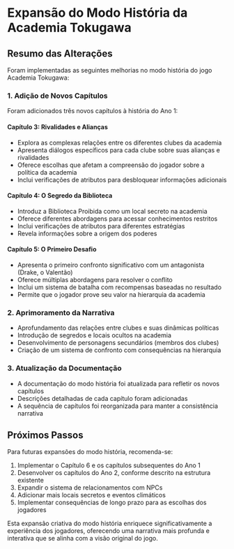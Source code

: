 # Expansão do Modo História da Academia Tokugawa

## Resumo das Alterações

Foram implementadas as seguintes melhorias no modo história do jogo Academia Tokugawa:

### 1. Adição de Novos Capítulos

Foram adicionados três novos capítulos à história do Ano 1:

#### Capítulo 3: Rivalidades e Alianças
- Explora as complexas relações entre os diferentes clubes da academia
- Apresenta diálogos específicos para cada clube sobre suas alianças e rivalidades
- Oferece escolhas que afetam a compreensão do jogador sobre a política da academia
- Inclui verificações de atributos para desbloquear informações adicionais

#### Capítulo 4: O Segredo da Biblioteca
- Introduz a Biblioteca Proibida como um local secreto na academia
- Oferece diferentes abordagens para acessar conhecimentos restritos
- Inclui verificações de atributos para diferentes estratégias
- Revela informações sobre a origem dos poderes

#### Capítulo 5: O Primeiro Desafio
- Apresenta o primeiro confronto significativo com um antagonista (Drake, o Valentão)
- Oferece múltiplas abordagens para resolver o conflito
- Inclui um sistema de batalha com recompensas baseadas no resultado
- Permite que o jogador prove seu valor na hierarquia da academia

### 2. Aprimoramento da Narrativa

- Aprofundamento das relações entre clubes e suas dinâmicas políticas
- Introdução de segredos e locais ocultos na academia
- Desenvolvimento de personagens secundários (membros dos clubes)
- Criação de um sistema de confronto com consequências na hierarquia

### 3. Atualização da Documentação

- A documentação do modo história foi atualizada para refletir os novos capítulos
- Descrições detalhadas de cada capítulo foram adicionadas
- A sequência de capítulos foi reorganizada para manter a consistência narrativa

## Próximos Passos

Para futuras expansões do modo história, recomenda-se:

1. Implementar o Capítulo 6 e os capítulos subsequentes do Ano 1
2. Desenvolver os capítulos do Ano 2, conforme descrito na estrutura existente
3. Expandir o sistema de relacionamentos com NPCs
4. Adicionar mais locais secretos e eventos climáticos
5. Implementar consequências de longo prazo para as escolhas dos jogadores

Esta expansão criativa do modo história enriquece significativamente a experiência dos jogadores, oferecendo uma narrativa mais profunda e interativa que se alinha com a visão original do jogo.